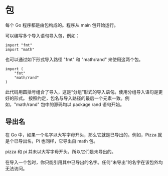 # 包
每个 Go 程序都是由包构成的。程序从 main 包开始运行。

可以编写多个导入语句导入包，例如：
```
import "fmt"
import "math"
```
也可以通过如下形式导入路径 "fmt" 和 "math/rand" 来使用这两个包。
```
import (
	"fmt"
	"math/rand"
)
```
此代码用圆括号组合了导入，这是“分组”形式的导入语句。使用分组导入语句是更好的形式。
按照约定，包名与导入路径的最后一个元素一致。例如，"math/rand" 包中的源码均以 package rand 语句开始。

## 导出名
在 Go 中，如果一个名字以大写字母开头，那么它就是已导出的。例如，Pizza 就是个已导出名，Pi 也同样，它导出自 math 包。

pizza 和 pi 并未以大写字母开头，所以它们是未导出的。

在导入一个包时，你只能引用其中已导出的名字。任何“未导出”的名字在该包外均无法访问。
